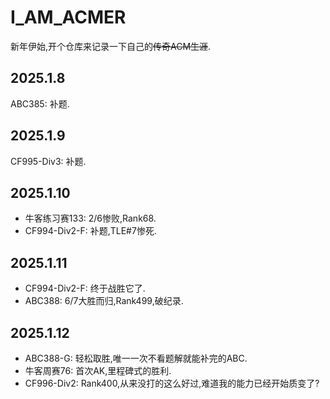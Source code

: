 # I_AM_ACMER

新年伊始,开个仓库来记录一下自己的~~传奇ACM生涯~~.

## 2025.1.8
ABC385: 补题.
## 2025.1.9
CF995-Div3: 补题.
## 2025.1.10
+ 牛客练习赛133: 2/6惨败,Rank68.
+ CF994-Div2-F: 补题,TLE#7惨死.
## 2025.1.11
+ CF994-Div2-F: 终于战胜它了.
+ ABC388: 6/7大胜而归,Rank499,破纪录.
## 2025.1.12
+ ABC388-G: 轻松取胜,唯一一次不看题解就能补完的ABC.
+ 牛客周赛76: 首次AK,里程碑式的胜利.
+ CF996-Div2: Rank400,从来没打的这么好过,难道我的能力已经开始质变了?